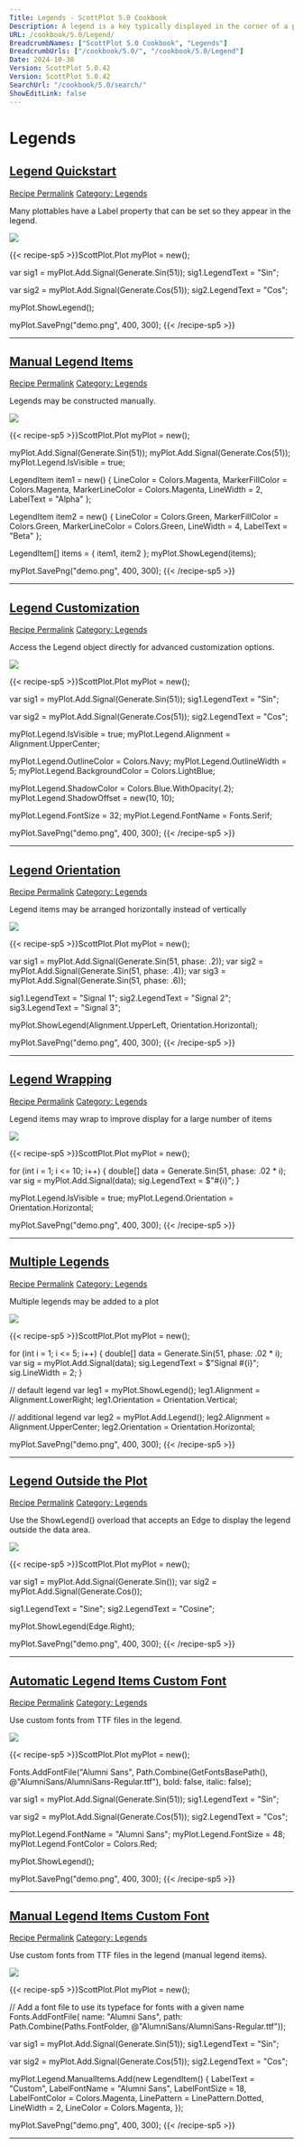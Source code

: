 ```yaml
---
Title: Legends - ScottPlot 5.0 Cookbook
Description: A legend is a key typically displayed in the corner of a plot
URL: /cookbook/5.0/Legend/
BreadcrumbNames: ["ScottPlot 5.0 Cookbook", "Legends"]
BreadcrumbUrls: ["/cookbook/5.0/", "/cookbook/5.0/Legend"]
Date: 2024-10-30
Version: ScottPlot 5.0.42
Version: ScottPlot 5.0.42
SearchUrl: "/cookbook/5.0/search/"
ShowEditLink: false
---
```


<h1>Legends</h1>


<h2 style='border-bottom: 0;'><a href='/cookbook/5.0/Legend/LegendQuickstart'>Legend Quickstart</a></h2>

<div class="d-flex mb-2">
<a class="btn btn-sm btn-primary me-1" href="/cookbook/5.0/Legend/LegendQuickstart">Recipe Permalink</a>
<a class="btn btn-sm btn-success me-1" href="/cookbook/5.0/Legend">Category: Legends</a>
</div>

Many plottables have a Label property that can be set so they appear in the legend.

[![](/cookbook/5.0/images/LegendQuickstart.png?241029205813)](/cookbook/5.0/images/LegendQuickstart.png?241029205813)

{{< recipe-sp5 >}}ScottPlot.Plot myPlot = new();

var sig1 = myPlot.Add.Signal(Generate.Sin(51));
sig1.LegendText = "Sin";

var sig2 = myPlot.Add.Signal(Generate.Cos(51));
sig2.LegendText = "Cos";

myPlot.ShowLegend();

myPlot.SavePng("demo.png", 400, 300);
{{< /recipe-sp5 >}}

<hr class='my-5 invisible'>



<h2 style='border-bottom: 0;'><a href='/cookbook/5.0/Legend/ManualLegend'>Manual Legend Items</a></h2>

<div class="d-flex mb-2">
<a class="btn btn-sm btn-primary me-1" href="/cookbook/5.0/Legend/ManualLegend">Recipe Permalink</a>
<a class="btn btn-sm btn-success me-1" href="/cookbook/5.0/Legend">Category: Legends</a>
</div>

Legends may be constructed manually.

[![](/cookbook/5.0/images/ManualLegend.png?241029205813)](/cookbook/5.0/images/ManualLegend.png?241029205813)

{{< recipe-sp5 >}}ScottPlot.Plot myPlot = new();

myPlot.Add.Signal(Generate.Sin(51));
myPlot.Add.Signal(Generate.Cos(51));
myPlot.Legend.IsVisible = true;

LegendItem item1 = new()
{
    LineColor = Colors.Magenta,
    MarkerFillColor = Colors.Magenta,
    MarkerLineColor = Colors.Magenta,
    LineWidth = 2,
    LabelText = "Alpha"
};

LegendItem item2 = new()
{
    LineColor = Colors.Green,
    MarkerFillColor = Colors.Green,
    MarkerLineColor = Colors.Green,
    LineWidth = 4,
    LabelText = "Beta"
};

LegendItem[] items = { item1, item2 };
myPlot.ShowLegend(items);

myPlot.SavePng("demo.png", 400, 300);
{{< /recipe-sp5 >}}

<hr class='my-5 invisible'>



<h2 style='border-bottom: 0;'><a href='/cookbook/5.0/Legend/LegendStyle'>Legend Customization</a></h2>

<div class="d-flex mb-2">
<a class="btn btn-sm btn-primary me-1" href="/cookbook/5.0/Legend/LegendStyle">Recipe Permalink</a>
<a class="btn btn-sm btn-success me-1" href="/cookbook/5.0/Legend">Category: Legends</a>
</div>

Access the Legend object directly for advanced customization options.

[![](/cookbook/5.0/images/LegendStyle.png?241029205813)](/cookbook/5.0/images/LegendStyle.png?241029205813)

{{< recipe-sp5 >}}ScottPlot.Plot myPlot = new();

var sig1 = myPlot.Add.Signal(Generate.Sin(51));
sig1.LegendText = "Sin";

var sig2 = myPlot.Add.Signal(Generate.Cos(51));
sig2.LegendText = "Cos";

myPlot.Legend.IsVisible = true;
myPlot.Legend.Alignment = Alignment.UpperCenter;

myPlot.Legend.OutlineColor = Colors.Navy;
myPlot.Legend.OutlineWidth = 5;
myPlot.Legend.BackgroundColor = Colors.LightBlue;

myPlot.Legend.ShadowColor = Colors.Blue.WithOpacity(.2);
myPlot.Legend.ShadowOffset = new(10, 10);

myPlot.Legend.FontSize = 32;
myPlot.Legend.FontName = Fonts.Serif;

myPlot.SavePng("demo.png", 400, 300);
{{< /recipe-sp5 >}}

<hr class='my-5 invisible'>



<h2 style='border-bottom: 0;'><a href='/cookbook/5.0/Legend/LegendOrientation'>Legend Orientation</a></h2>

<div class="d-flex mb-2">
<a class="btn btn-sm btn-primary me-1" href="/cookbook/5.0/Legend/LegendOrientation">Recipe Permalink</a>
<a class="btn btn-sm btn-success me-1" href="/cookbook/5.0/Legend">Category: Legends</a>
</div>

Legend items may be arranged horizontally instead of vertically

[![](/cookbook/5.0/images/LegendOrientation.png?241029205813)](/cookbook/5.0/images/LegendOrientation.png?241029205813)

{{< recipe-sp5 >}}ScottPlot.Plot myPlot = new();

var sig1 = myPlot.Add.Signal(Generate.Sin(51, phase: .2));
var sig2 = myPlot.Add.Signal(Generate.Sin(51, phase: .4));
var sig3 = myPlot.Add.Signal(Generate.Sin(51, phase: .6));

sig1.LegendText = "Signal 1";
sig2.LegendText = "Signal 2";
sig3.LegendText = "Signal 3";

myPlot.ShowLegend(Alignment.UpperLeft, Orientation.Horizontal);

myPlot.SavePng("demo.png", 400, 300);
{{< /recipe-sp5 >}}

<hr class='my-5 invisible'>



<h2 style='border-bottom: 0;'><a href='/cookbook/5.0/Legend/LegendWrapping'>Legend Wrapping</a></h2>

<div class="d-flex mb-2">
<a class="btn btn-sm btn-primary me-1" href="/cookbook/5.0/Legend/LegendWrapping">Recipe Permalink</a>
<a class="btn btn-sm btn-success me-1" href="/cookbook/5.0/Legend">Category: Legends</a>
</div>

Legend items may wrap to improve display for a large number of items

[![](/cookbook/5.0/images/LegendWrapping.png?241029205813)](/cookbook/5.0/images/LegendWrapping.png?241029205813)

{{< recipe-sp5 >}}ScottPlot.Plot myPlot = new();

for (int i = 1; i <= 10; i++)
{
    double[] data = Generate.Sin(51, phase: .02 * i);
    var sig = myPlot.Add.Signal(data);
    sig.LegendText = $"#{i}";
}

myPlot.Legend.IsVisible = true;
myPlot.Legend.Orientation = Orientation.Horizontal;

myPlot.SavePng("demo.png", 400, 300);
{{< /recipe-sp5 >}}

<hr class='my-5 invisible'>



<h2 style='border-bottom: 0;'><a href='/cookbook/5.0/Legend/LegendMultiple'>Multiple Legends</a></h2>

<div class="d-flex mb-2">
<a class="btn btn-sm btn-primary me-1" href="/cookbook/5.0/Legend/LegendMultiple">Recipe Permalink</a>
<a class="btn btn-sm btn-success me-1" href="/cookbook/5.0/Legend">Category: Legends</a>
</div>

Multiple legends may be added to a plot

[![](/cookbook/5.0/images/LegendMultiple.png?241029205813)](/cookbook/5.0/images/LegendMultiple.png?241029205813)

{{< recipe-sp5 >}}ScottPlot.Plot myPlot = new();

for (int i = 1; i <= 5; i++)
{
    double[] data = Generate.Sin(51, phase: .02 * i);
    var sig = myPlot.Add.Signal(data);
    sig.LegendText = $"Signal #{i}";
    sig.LineWidth = 2;
}

// default legend
var leg1 = myPlot.ShowLegend();
leg1.Alignment = Alignment.LowerRight;
leg1.Orientation = Orientation.Vertical;

// additional legend
var leg2 = myPlot.Add.Legend();
leg2.Alignment = Alignment.UpperCenter;
leg2.Orientation = Orientation.Horizontal;

myPlot.SavePng("demo.png", 400, 300);
{{< /recipe-sp5 >}}

<hr class='my-5 invisible'>



<h2 style='border-bottom: 0;'><a href='/cookbook/5.0/Legend/LegendOutside'>Legend Outside the Plot</a></h2>

<div class="d-flex mb-2">
<a class="btn btn-sm btn-primary me-1" href="/cookbook/5.0/Legend/LegendOutside">Recipe Permalink</a>
<a class="btn btn-sm btn-success me-1" href="/cookbook/5.0/Legend">Category: Legends</a>
</div>

Use the ShowLegend() overload that accepts an Edge to display the legend outside the data area.

[![](/cookbook/5.0/images/LegendOutside.png?241029205813)](/cookbook/5.0/images/LegendOutside.png?241029205813)

{{< recipe-sp5 >}}ScottPlot.Plot myPlot = new();

var sig1 = myPlot.Add.Signal(Generate.Sin());
var sig2 = myPlot.Add.Signal(Generate.Cos());

sig1.LegendText = "Sine";
sig2.LegendText = "Cosine";

myPlot.ShowLegend(Edge.Right);

myPlot.SavePng("demo.png", 400, 300);
{{< /recipe-sp5 >}}

<hr class='my-5 invisible'>



<h2 style='border-bottom: 0;'><a href='/cookbook/5.0/Legend/LegendCustomFontAutomaticItems'>Automatic Legend Items Custom Font</a></h2>

<div class="d-flex mb-2">
<a class="btn btn-sm btn-primary me-1" href="/cookbook/5.0/Legend/LegendCustomFontAutomaticItems">Recipe Permalink</a>
<a class="btn btn-sm btn-success me-1" href="/cookbook/5.0/Legend">Category: Legends</a>
</div>

Use custom fonts from TTF files in the legend.

[![](/cookbook/5.0/images/LegendCustomFontAutomaticItems.png?241029205813)](/cookbook/5.0/images/LegendCustomFontAutomaticItems.png?241029205813)

{{< recipe-sp5 >}}ScottPlot.Plot myPlot = new();

Fonts.AddFontFile("Alumni Sans", Path.Combine(GetFontsBasePath(), @"AlumniSans/AlumniSans-Regular.ttf"), bold: false, italic: false);

var sig1 = myPlot.Add.Signal(Generate.Sin(51));
sig1.LegendText = "Sin";

var sig2 = myPlot.Add.Signal(Generate.Cos(51));
sig2.LegendText = "Cos";

myPlot.Legend.FontName = "Alumni Sans";
myPlot.Legend.FontSize = 48;
myPlot.Legend.FontColor = Colors.Red;

myPlot.ShowLegend();

myPlot.SavePng("demo.png", 400, 300);
{{< /recipe-sp5 >}}

<hr class='my-5 invisible'>



<h2 style='border-bottom: 0;'><a href='/cookbook/5.0/Legend/LegendCustomFontManualItems'>Manual Legend Items Custom Font</a></h2>

<div class="d-flex mb-2">
<a class="btn btn-sm btn-primary me-1" href="/cookbook/5.0/Legend/LegendCustomFontManualItems">Recipe Permalink</a>
<a class="btn btn-sm btn-success me-1" href="/cookbook/5.0/Legend">Category: Legends</a>
</div>

Use custom fonts from TTF files in the legend (manual legend items).

[![](/cookbook/5.0/images/LegendCustomFontManualItems.png?241029205813)](/cookbook/5.0/images/LegendCustomFontManualItems.png?241029205813)

{{< recipe-sp5 >}}ScottPlot.Plot myPlot = new();

// Add a font file to use its typeface for fonts with a given name
Fonts.AddFontFile(
    name: "Alumni Sans",
    path: Path.Combine(Paths.FontFolder, @"AlumniSans/AlumniSans-Regular.ttf"));

var sig1 = myPlot.Add.Signal(Generate.Sin(51));
sig1.LegendText = "Sin";

var sig2 = myPlot.Add.Signal(Generate.Cos(51));
sig2.LegendText = "Cos";

myPlot.Legend.ManualItems.Add(new LegendItem()
{
    LabelText = "Custom",
    LabelFontName = "Alumni Sans",
    LabelFontSize = 18,
    LabelFontColor = Colors.Magenta,
    LinePattern = LinePattern.Dotted,
    LineWidth = 2,
    LineColor = Colors.Magenta,
});

myPlot.SavePng("demo.png", 400, 300);
{{< /recipe-sp5 >}}

<hr class='my-5 invisible'>


